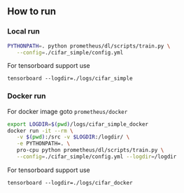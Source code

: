 ## How to run

### Local run

```bash
PYTHONPATH=. python prometheus/dl/scripts/train.py \
   --config=./cifar_simple/config.yml
```

For tensorboard support use 

`tensorboard --logdir=./logs/cifar_simple`


### Docker run

For docker image goto `prometheus/docker`

```bash
export LOGDIR=$(pwd)/logs/cifar_simple_docker
docker run -it --rm \
   -v $(pwd):/src -v $LOGDIR:/logdir/ \
   -e PYTHONPATH=. \
   pro-cpu python prometheus/dl/scripts/train.py \
   --config=./cifar_simple/config.yml --logdir=/logdir
```


For tensorboard support use 

`tensorboard --logdir=./logs/cifar_docker`